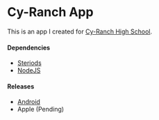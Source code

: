 # Cy-Ranch App
This is an app I created for [Cy-Ranch High School](http://cyranch.cfisd.net/).

#### Dependencies
+ [Steriods](http://www.appgyver.io/steroids)
+ [NodeJS](https://nodejs.org/)

#### Releases
+ [Android](https://play.google.com/apps/testing/com.sshh12.cyranch)
+ Apple (Pending)
